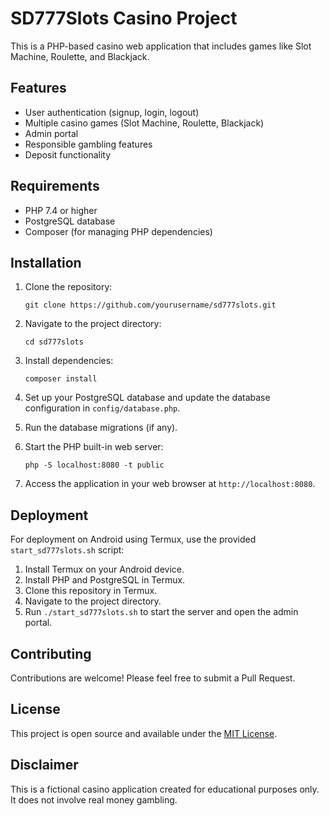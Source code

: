 # SD777Slots Casino Project

This is a PHP-based casino web application that includes games like Slot Machine, Roulette, and Blackjack.

## Features

- User authentication (signup, login, logout)
- Multiple casino games (Slot Machine, Roulette, Blackjack)
- Admin portal
- Responsible gambling features
- Deposit functionality

## Requirements

- PHP 7.4 or higher
- PostgreSQL database
- Composer (for managing PHP dependencies)

## Installation

1. Clone the repository:
   ```
   git clone https://github.com/yourusername/sd777slots.git
   ```

2. Navigate to the project directory:
   ```
   cd sd777slots
   ```

3. Install dependencies:
   ```
   composer install
   ```

4. Set up your PostgreSQL database and update the database configuration in `config/database.php`.

5. Run the database migrations (if any).

6. Start the PHP built-in web server:
   ```
   php -S localhost:8080 -t public
   ```

7. Access the application in your web browser at `http://localhost:8080`.

## Deployment

For deployment on Android using Termux, use the provided `start_sd777slots.sh` script:

1. Install Termux on your Android device.
2. Install PHP and PostgreSQL in Termux.
3. Clone this repository in Termux.
4. Navigate to the project directory.
5. Run `./start_sd777slots.sh` to start the server and open the admin portal.

## Contributing

Contributions are welcome! Please feel free to submit a Pull Request.

## License

This project is open source and available under the [MIT License](LICENSE).

## Disclaimer

This is a fictional casino application created for educational purposes only. It does not involve real money gambling.